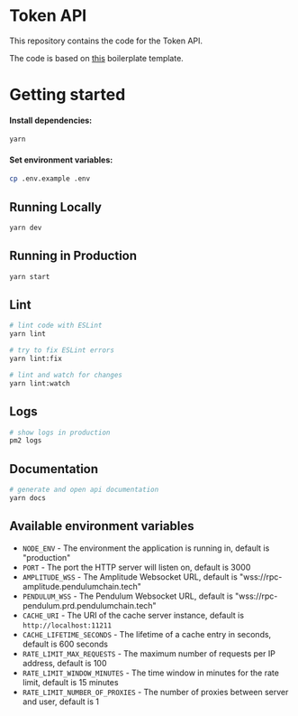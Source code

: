 # Token API

This repository contains the code for the Token API.

The code is based on [this](https://github.com/danielfsousa/express-rest-boilerplate/tree/main) boilerplate
template.

# Getting started

#### Install dependencies:

```bash
yarn
```

#### Set environment variables:

```bash
cp .env.example .env
```

## Running Locally

```bash
yarn dev
```

## Running in Production

```bash
yarn start
```

## Lint

```bash
# lint code with ESLint
yarn lint

# try to fix ESLint errors
yarn lint:fix

# lint and watch for changes
yarn lint:watch
```

## Logs

```bash
# show logs in production
pm2 logs
```

## Documentation

```bash
# generate and open api documentation
yarn docs
```

## Available environment variables

- `NODE_ENV` - The environment the application is running in, default is "production"
- `PORT` - The port the HTTP server will listen on, default is 3000
- `AMPLITUDE_WSS` - The Amplitude Websocket URL, default is "wss://rpc-amplitude.pendulumchain.tech"
- `PENDULUM_WSS` - The Pendulum Websocket URL, default is "wss://rpc-pendulum.prd.pendulumchain.tech"
- `CACHE_URI` - The URI of the cache server instance, default is `http://localhost:11211`
- `CACHE_LIFETIME_SECONDS` - The lifetime of a cache entry in seconds, default is 600 seconds
- `RATE_LIMIT_MAX_REQUESTS` - The maximum number of requests per IP address, default is 100
- `RATE_LIMIT_WINDOW_MINUTES` - The time window in minutes for the rate limit, default is 15 minutes
- `RATE_LIMIT_NUMBER_OF_PROXIES` - The number of proxies between server and user, default is 1
